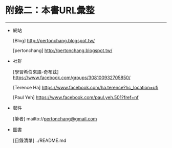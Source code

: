 # 附錄二：本書URL彙整
---

- 網站

	[Blog] http://pertonchang.blogspot.tw/

	[pertonchang] http://pertonchang.blogspot.tw/


- 社群

	[學習希伯來語-奇布茲] https://www.facebook.com/groups/308100932705850/

	[Terence Ha] https://www.facebook.com/ha.terence?hc_location=ufi

	[Paul Yeh] https://www.facebook.com/paul.yeh.501?fref=nf


- 郵件

	[筆者] mailto://pertonchang@gmail.com

- 圖書

	[目錄清單] ../README.md


